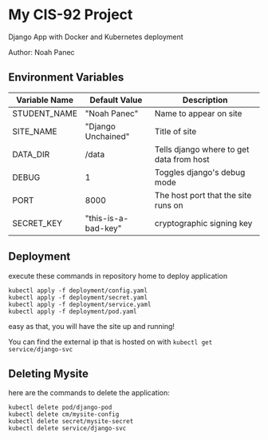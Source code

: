 # My CIS-92 Project 

Django App with Docker and Kubernetes deployment

Author: Noah Panec

## Environment Variables

| Variable Name | Default Value | Description |
| -- | -- | -- |
| STUDENT_NAME | "Noah Panec" | Name to appear on site |
| SITE_NAME | "Django Unchained" | Title of site |
| DATA_DIR | /data | Tells django where to get data from host |
| DEBUG | 1 | Toggles django's debug mode |
| PORT | 8000 | The host port that the site runs on |
| SECRET_KEY | "this-is-a-bad-key" | cryptographic signing key |

## Deployment

execute these commands in repository home to deploy application

```
kubectl apply -f deployment/config.yaml
kubectl apply -f deployment/secret.yaml
kubectl apply -f deployment/service.yaml
kubectl apply -f deployment/pod.yaml
```

easy as that, you will have the site up and running!

You can find the external ip that is hosted on with `kubectl get service/django-svc`

## Deleting Mysite

here are the commands to delete the application:

```
kubectl delete pod/django-pod
kubectl delete cm/mysite-config
kubectl delete secret/mysite-secret
kubectl delete service/django-svc
```
